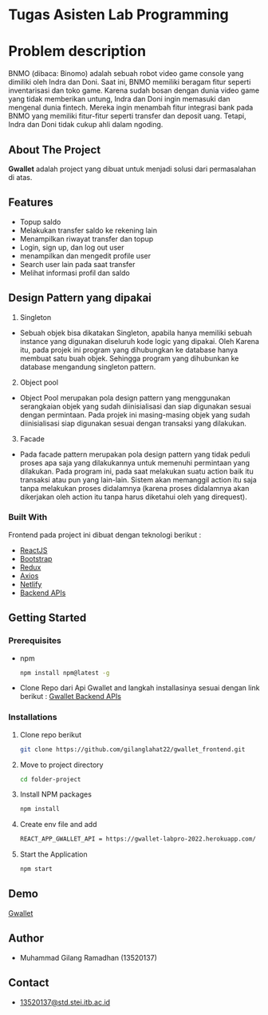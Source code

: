 # Tugas Asisten Lab Programming

# Problem description

BNMO (dibaca: Binomo) adalah sebuah robot video game console yang dimiliki oleh Indra dan Doni. Saat ini, BNMO memiliki beragam fitur seperti inventarisasi dan toko game. Karena sudah bosan dengan dunia video game yang tidak memberikan untung, Indra dan Doni ingin memasuki dan mengenal dunia fintech. Mereka ingin menambah fitur integrasi bank pada BNMO yang memiliki fitur-fitur seperti transfer dan deposit uang. Tetapi, Indra dan Doni tidak cukup ahli dalam ngoding.

## About The Project

**Gwallet** adalah project yang dibuat untuk menjadi solusi dari permasalahan di atas.

## Features
- Topup saldo
- Melakukan transfer saldo ke rekening lain
- Menampilkan riwayat transfer dan topup
- Login, sign up, dan log out user
- menampilkan dan mengedit profile user
- Search user lain pada saat transfer
- Melihat informasi profil dan saldo

## Design Pattern yang dipakai
1. Singleton
- Sebuah objek bisa dikatakan Singleton, apabila hanya memiliki sebuah instance yang digunakan diseluruh kode logic yang dipakai. Oleh Karena itu, pada projek ini program yang dihubungkan ke database hanya membuat satu buah objek. Sehingga program yang dihubunkan ke database mengandung singleton pattern.
2. Object pool
- Object Pool merupakan pola design pattern yang menggunakan serangkaian objek yang sudah diinisialisasi dan siap digunakan sesuai dengan permintaan. Pada projek ini masing-masing objek yang sudah diinisialisasi siap digunakan sesuai dengan transaksi yang dilakukan.
3. Facade
- Pada facade pattern merupakan pola design pattern yang tidak peduli proses apa saja yang dilakukannya untuk memenuhi permintaan yang dilakukan. Pada program ini, pada saat melakukan suatu action baik itu transaksi atau pun yang lain-lain. Sistem akan memanggil action itu saja tanpa melakukan proses didalamnya (karena proses didalamnya akan dikerjakan oleh action itu tanpa harus diketahui oleh yang direquest).

### Built With

Frontend pada project ini dibuat dengan teknologi berikut :

- [ReactJS](https://reactjs.org/)
- [Bootstrap](https://getbootstrap.com)
- [Redux](https://redux.js.org/)
- [Axios](https://axios-http.com/)
- [Netlify](https://www.netlify.com/)
- [Backend APIs](https://github.com/gilanglahat22/gwallet_frontend)

## Getting Started

### Prerequisites

- npm
  ```sh
  npm install npm@latest -g
  ```
- Clone Repo dari Api Gwallet and langkah installasinya sesuai dengan link berikut :
  [Gwallet Backend APIs](https://github.com/gilanglahat22/gwallet_backend)

### Installations

1. Clone repo berikut
   ```sh
   git clone https://github.com/gilanglahat22/gwallet_frontend.git
   ```
2. Move to project directory
   ```sh
   cd folder-project
   ```
3. Install NPM packages
   ```sh
   npm install
   ```
4. Create env file and add 
    ```sh  
    REACT_APP_GWALLET_API = https://gwallet-labpro-2022.herokuapp.com/ or http://localhost:Your API PORT/
    ```
4. Start the Application
   ```sh
   npm start
   ```

## Demo

[Gwallet](https://gwallet-labpro.netlify.app/)


## Author

- Muhammad Gilang Ramadhan (13520137)
## Contact
- 13520137@std.stei.itb.ac.id
